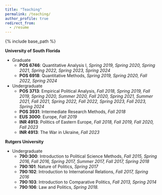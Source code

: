 ```yaml
---
title: "Teaching"
permalink: /teaching/
author_profile: true
redirect_from:
  - /resume
---
```


{% include base_path %}

  <strong>University of South Florida</strong> 
* Graduate
  * <strong>POS 6746</strong>: Quantitative Analysis I, <em>Spring 2019, Spring 2020, Spring 2021, Spring 2022, Spring 2023, Spring 2024</em> 
  * <strong>POS 6918</strong>: Quantitative Methods, <em>Spring 2019, Spring 2020, Fall 2022, Spring 2024 </em>
* Undergraduate
  * <strong>POS 3713</strong>: Empirical Political Analysis, <em>Fall 2018, Spring 2019, Fall 2019, Spring 2020, Summer 2020, Fall 2020, Spring 2021, Summer 2021, Fall 2021, Spring 2022, Fall 2022, Spring 2023, Fall 2023, Spring 2024 </em>
  * <strong>POS 3931</strong>: Intermediate Research Methods, <em>Fall 2018</em>
  * <strong>EUS 3000</strong>: Europe, <em>Fall 2019</em>
  * <strong>INR 4913</strong>: Politics of Eastern Europe, <em>Fall 2018, Fall 2019, Fall 2020, Fall 2023</em>
  * <strong>INR 4913</strong>: The War in Ukraine, <em>Fall 2023</em>

<strong>Rutgers University</strong>
* Undergraduate
  * <strong>790:300</strong>: Introduction to Political Science Methods, <em>Fall 2015, Spring 2016, Fall 2016, Spring 2017, Summer 2017, Fall 2017, Spring 2018</em>
  * <strong>790:101</strong>: Nature of Politics, <em>Spring 2017</em>
  * <strong>790:102</strong>: Introduction to International Relations, <em>Fall 2017, Spring 2016</em>
  * <strong>790:103</strong>: Introduction to Comparative Politics, <em>Fall 2013, Spring 2014</em> 
  * <strong>790:106</strong>: Law and Politics, <em>Spring 2018.</em>
